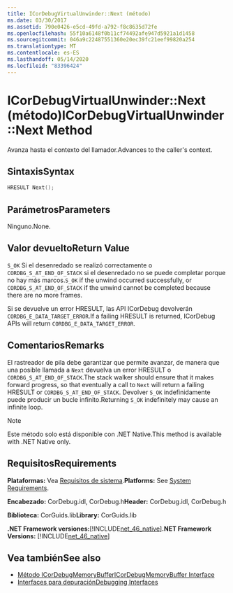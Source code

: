 ```yaml
---
title: ICorDebugVirtualUnwinder::Next (método)
ms.date: 03/30/2017
ms.assetid: 790e0426-e5cd-49fd-a792-f8c8635d72fe
ms.openlocfilehash: 55f10a6148f0b11cf74492afe947d5921a1d1458
ms.sourcegitcommit: 046a9c22487551360e20ec39fc21eef99820a254
ms.translationtype: MT
ms.contentlocale: es-ES
ms.lasthandoff: 05/14/2020
ms.locfileid: "83396424"
---
```

# <a name="icordebugvirtualunwindernext-method"></a><span data-ttu-id="c2713-102">ICorDebugVirtualUnwinder::Next (método)</span><span class="sxs-lookup"><span data-stu-id="c2713-102">ICorDebugVirtualUnwinder::Next Method</span></span>
<span data-ttu-id="c2713-103">Avanza hasta el contexto del llamador.</span><span class="sxs-lookup"><span data-stu-id="c2713-103">Advances to the caller's context.</span></span>  
  
## <a name="syntax"></a><span data-ttu-id="c2713-104">Sintaxis</span><span class="sxs-lookup"><span data-stu-id="c2713-104">Syntax</span></span>  
  
```cpp  
HRESULT Next();  
```  
  
## <a name="parameters"></a><span data-ttu-id="c2713-105">Parámetros</span><span class="sxs-lookup"><span data-stu-id="c2713-105">Parameters</span></span>  
 <span data-ttu-id="c2713-106">Ninguno.</span><span class="sxs-lookup"><span data-stu-id="c2713-106">None.</span></span>  
  
## <a name="return-value"></a><span data-ttu-id="c2713-107">Valor devuelto</span><span class="sxs-lookup"><span data-stu-id="c2713-107">Return Value</span></span>  
 <span data-ttu-id="c2713-108">`S_OK` Si el desenredado se realizó correctamente o `CORDBG_S_AT_END_OF_STACK` si el desenredado no se puede completar porque no hay más marcos.</span><span class="sxs-lookup"><span data-stu-id="c2713-108">`S_OK` if the unwind occurred successfully, or `CORDBG_S_AT_END_OF_STACK` if the unwind cannot be completed because there are no more frames.</span></span>  
  
 <span data-ttu-id="c2713-109">Si se devuelve un error HRESULT, las API ICorDebug devolverán `CORDBG_E_DATA_TARGET_ERROR`.</span><span class="sxs-lookup"><span data-stu-id="c2713-109">If a failing HRESULT is returned, ICorDebug APIs will return `CORDBG_E_DATA_TARGET_ERROR`.</span></span>  
  
## <a name="remarks"></a><span data-ttu-id="c2713-110">Comentarios</span><span class="sxs-lookup"><span data-stu-id="c2713-110">Remarks</span></span>  
 <span data-ttu-id="c2713-111">El rastreador de pila debe garantizar que permite avanzar, de manera que una posible llamada a `Next` devuelva un error HRESULT o `CORDBG_S_AT_END_OF_STACK`.</span><span class="sxs-lookup"><span data-stu-id="c2713-111">The stack walker should ensure that it makes forward progress, so that eventually a call to `Next` will return a failing HRESULT or `CORDBG_S_AT_END_OF_STACK`.</span></span> <span data-ttu-id="c2713-112">Devolver `S_OK` indefinidamente puede producir un bucle infinito.</span><span class="sxs-lookup"><span data-stu-id="c2713-112">Returning `S_OK` indefinitely may cause an infinite loop.</span></span>  
  
> [!NOTE]
> <span data-ttu-id="c2713-113">Este método solo está disponible con .NET Native.</span><span class="sxs-lookup"><span data-stu-id="c2713-113">This method is available with .NET Native only.</span></span>  
  
## <a name="requirements"></a><span data-ttu-id="c2713-114">Requisitos</span><span class="sxs-lookup"><span data-stu-id="c2713-114">Requirements</span></span>  
 <span data-ttu-id="c2713-115">**Plataformas:** Vea [Requisitos de sistema](../../get-started/system-requirements.md).</span><span class="sxs-lookup"><span data-stu-id="c2713-115">**Platforms:** See [System Requirements](../../get-started/system-requirements.md).</span></span>  
  
 <span data-ttu-id="c2713-116">**Encabezado:** CorDebug.idl, CorDebug.h</span><span class="sxs-lookup"><span data-stu-id="c2713-116">**Header:** CorDebug.idl, CorDebug.h</span></span>  
  
 <span data-ttu-id="c2713-117">**Biblioteca:** CorGuids.lib</span><span class="sxs-lookup"><span data-stu-id="c2713-117">**Library:** CorGuids.lib</span></span>  
  
 <span data-ttu-id="c2713-118">**.NET Framework versiones:**[!INCLUDE[net_46_native](../../../../includes/net-46-native-md.md)]</span><span class="sxs-lookup"><span data-stu-id="c2713-118">**.NET Framework Versions:** [!INCLUDE[net_46_native](../../../../includes/net-46-native-md.md)]</span></span>  
  
## <a name="see-also"></a><span data-ttu-id="c2713-119">Vea también</span><span class="sxs-lookup"><span data-stu-id="c2713-119">See also</span></span>

- [<span data-ttu-id="c2713-120">Método ICorDebugMemoryBuffer</span><span class="sxs-lookup"><span data-stu-id="c2713-120">ICorDebugMemoryBuffer Interface</span></span>](icordebugmemorybuffer-interface.md)
- [<span data-ttu-id="c2713-121">Interfaces para depuración</span><span class="sxs-lookup"><span data-stu-id="c2713-121">Debugging Interfaces</span></span>](debugging-interfaces.md)
